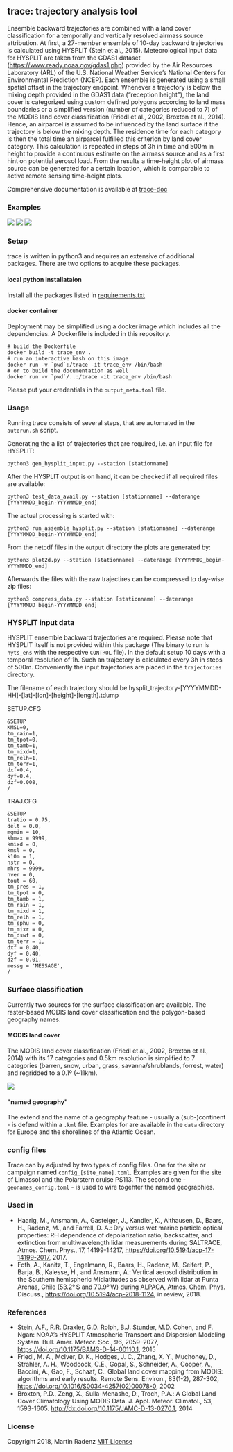 
## trace: trajectory analysis tool

Ensemble backward trajectories are combined with a land cover classification for a temporally and vertically resolved airmass source attribution. At first, a 27-member ensemble of 10-day backward trajectories is calculated using HYSPLIT (Stein et al., 2015). Meteorological input data for HYSPLIT are taken from the GDAS1 dataset (<https://www.ready.noaa.gov/gdas1.php>) provided by the Air Resources Laboratory (ARL) of the U.S. National Weather Service’s National Centers for Environmental Prediction (NCEP). Each ensemble is generated using a small spatial offset in the trajectory endpoint. Whenever a trajectory is below the mixing depth provided in the GDAS1 data (“reception height”), the land cover is categorized using custom defined polygons according to land mass boundaries or a simplified version (number of categories reduced to 7) of the MODIS land cover classification (Friedl et al., 2002, Broxton et al., 2014). Hence, an airparcel is assumed to be influenced by the land surface if the trajectory is below the mixing depth. The residence time for each category is then the total time an airparcel fulfilled this criterion by land cover category. This calculation is repeated in steps of 3h in time and 500m in height to provide a continuous estimate on the airmass source and as a first hint on potential aerosol load.
From the results a time-height plot of airmass source can be generated for a certain location, which is comparable to active remote sensing time-height plots.

Comprehensive documentation is available at [trace-doc](https://martin-rdz.github.io/trace-doc/)

### Examples
![](examples/20180324_12_03000_trajectories_map.png)
![](examples/20180324_limassol_multi-geonames-abs-region-ens-belowmd.png)
![](examples/20180324_limassol_multi-land-use-abs-occ-ens-belowmd.png) 


### Setup
trace is written in python3 and requires an extensive of additional packages. There are two options to acquire these packages.

#### local python installataion
Install all the packages listed in [requirements.txt](requirements.txt)

#### docker container
Deployment may be simplified using a docker image which includes all the dependencies.
A Dockerfile is included in this repository.

    # build the Dockerfile
    docker build -t trace_env .
    # run an interactive bash on this image
    docker run -v `pwd`:/trace -it trace_env /bin/bash
    # or to build the documentation as well
    docker run -v `pwd`/..:/trace -it trace_env /bin/bash

Please put your credentials in the `output_meta.toml` file.
    

### Usage
Running trace consists of several steps, that are automated in the `autorun.sh` script.

Generating the a list of trajectories that are required, i.e. an input file for HYSPLIT:

    python3 gen_hysplit_input.py --station [stationname]

After the HYSPLIT output is on hand, it can be checked if all required files are available:

    python3 test_data_avail.py --station [stationname] --daterange [YYYYMMDD_begin-YYYYMMDD_end]
    
The actual processing is started with:

    python3 run_assemble_hysplit.py --station [stationname] --daterange [YYYYMMDD_begin-YYYYMMDD_end]
    
From the netcdf files in the `output` directory the plots are generated by:

    python3 plot2d.py --station [stationname] --daterange [YYYYMMDD_begin-YYYYMMDD_end]
    
Afterwards the files with the raw trajectires can be compressed to day-wise zip files:

    python3 compress_data.py --station [stationname] --daterange [YYYYMMDD_begin-YYYYMMDD_end]


### HYSPLIT input data
HYSPLIT ensemble backward trajectories are required. Please note that HYSPLIT itself is not provided within this package (The binary to run is `hyts_ens` with the respective `CONTROL` file).
In the default setup 10 days with a temporal resolution of 1h. Such an trajectory is calculated every 3h in steps of 500m. Conveniently the input trajectories are placed in the `trajectories` directory.

The filename of each trajectory should be
    hysplit_trajectory-[YYYYMMDD-HH]-[lat]-[lon]-[height]-[length].tdump

SETUP.CFG

    &SETUP
    KMSL=0,
    tm_rain=1,
    tm_tpot=0,
    tm_tamb=1,
    tm_mixd=1,
    tm_relh=1,
    tm_terr=1,
    dxf=0.4,
    dyf=0.4,
    dzf=0.008,
    /

TRAJ.CFG

    &SETUP
    tratio = 0.75,
    delt = 0.0,
    mgmin = 10,
    khmax = 9999,
    kmixd = 0,
    kmsl = 0,
    k10m = 1,
    nstr = 0,
    mhrs = 9999,
    nver = 0,
    tout = 60,
    tm_pres = 1,
    tm_tpot = 0,
    tm_tamb = 1,
    tm_rain = 1,
    tm_mixd = 1,
    tm_relh = 1,
    tm_sphu = 0,
    tm_mixr = 0,
    tm_dswf = 0,
    tm_terr = 1,
    dxf = 0.40,
    dyf = 0.40,
    dzf = 0.01,
    messg = 'MESSAGE',
    /

    
### Surface classification
Currently two sources for the surface classification are available. The raster-based MODIS land cover classification and the polygon-based geography names.

#### MODIS land cover
The MODIS land cover classification (Friedl et al., 2002, Broxton et al., 2014) with its 17 categories and 0.5km resolution is simplified to 7 categories (barren, snow, urban, grass, savanna/shrublands, forrest, water) and regridded to a 0.1º (~11km).

![](examples/mod_land_use_map.png)

#### "named geography"
The extend and the name of a geography feature - usually a (sub-)continent - is defend within a `.kml` file. Examples for are available in the `data` directory for Europe and the shorelines of the Atlantic Ocean.


### config files

Trace can by adjusted by two types of config files. One for the site or campaign named `config_[site_name].toml`. Examples are given for the site of Limassol and the Polarstern cruise PS113.
The second one - `geonames_config.toml` - is used to wire togehter the named geographies. 


### Used in
- Haarig, M., Ansmann, A., Gasteiger, J., Kandler, K., Althausen, D., Baars, H., Radenz, M., and Farrell, D. A.: Dry versus wet marine particle optical properties: RH dependence of depolarization ratio, backscatter, and extinction from multiwavelength lidar measurements during SALTRACE, Atmos. Chem. Phys., 17, 14199-14217, <https://doi.org/10.5194/acp-17-14199-2017>, 2017. 
- Foth, A., Kanitz, T., Engelmann, R., Baars, H., Radenz, M., Seifert, P., Barja, B., Kalesse, H., and Ansmann, A.: Vertical aerosol distribution in the Southern hemispheric Midlatitudes as observed with lidar at Punta Arenas, Chile (53.2° S and 70.9° W) during ALPACA, Atmos. Chem. Phys. Discuss., <https://doi.org/10.5194/acp-2018-1124>, in review, 2018. 


### References
- Stein, A.F., R.R. Draxler, G.D. Rolph, B.J. Stunder, M.D. Cohen, and F. Ngan: NOAA’s HYSPLIT Atmospheric Transport and Dispersion Modeling System. Bull. Amer. Meteor. Soc., 96, 2059–2077, <https://doi.org/10.1175/BAMS-D-14-00110.1>, 2015
- Friedl, M. A., McIver, D. K., Hodges, J. C., Zhang, X. Y., Muchoney, D., Strahler, A. H., Woodcock, C.E., Gopal, S., Schneider, A., Cooper, A., Baccini, A., Gao, F., Schaaf, C.: Global land cover mapping from MODIS: algorithms and early results. Remote Sens. Environ., 83(1-2), 287-302, <https://doi.org/10.1016/S0034-4257(02)00078-0>, 2002
- Broxton, P.D., Zeng, X., Sulla-Menashe, D., Troch, P.A.: A Global Land Cover Climatology Using MODIS Data. J. Appl. Meteor. Climatol., 53, 1593-1605. <http://dx.doi.org/10.1175/JAMC-D-13-0270.1>, 2014


### License
Copyright 2018, Martin Radenz
[MIT License](http://www.opensource.org/licenses/mit-license.php)

<!--
https://landcover.usgs.gov/global_climatology.php 
http://journals.ametsoc.org/doi/abs/10.1175/JAMC-D-13-0270.1-->

